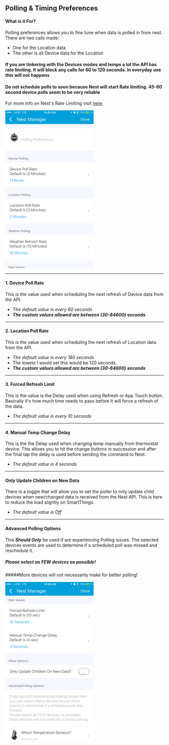 ## Polling & Timing Preferences

#### What is it For?
Polling preferences allows you to fine tune when data is polled in from nest.
There are two calls made: 

* One for the Location data
* The other is all Device data for the Location

#### If you are tinkering with the Devices modes and temps a lot the API has rate limiting.  It will block any calls for 60 to 120 seconds.  In everyday use this will not happens

#### Do not schedule polls to soon because Nest will start Rate limiting.  45-60 second device polls seem to be very reliable
For more info on Nest's Rate Limiting visit [here](https://developer.nest.com/documentation/cloud/data-rate-limits/)

<img src="https://raw.githubusercontent.com/tonesto7/nest-manager/master/Images/Screenshots/App/poll_prefs_page_1.png" width="281" height="500">

----------
#### 1. Device Poll Rate
This is the value used when scheduling the next refresh of Device data from the API.

* *The default value is every 60 seconds*
* ***The custom values allowed are between (30-84600) seconds***
 

----------

#### 2. Location Poll Rate
This is the value used when scheduling the next refresh of Location data from the API.

* *The default value is every 180 seconds*
* The lowest I would set this would be 120 seconds.  
* ***The custom values allowed are between (30-84600) seconds***
	
----------
	
#### 3. Forced Refresh Limit
This is the value is the Delay used when using Refresh or App Touch button. Basically it's how much time needs to pass before it will force a refresh of the data.

* *The default value is every 10 seconds*

----------

#### 4. Manual Temp Change Delay
This is the the Delay used when changing temp manually from thermostat device. This allows you to hit the change buttons in succession and after the final tap the delay is used before sending the command to Nest.

* *The default value is 4 seconds*

----------

#### Only Update Children on New Data
There is a toggle that will allow you to set the poller to only update child devices when new/changed data is received from the Nest API.  This is here to reduce the load slightly on SmartThings.

* *The default value is Off*

----------

#### Advanced Polling Options
This ***Should Only*** be used if are experiencing Polling issues.  The selected devices events are used to determine if a scheduled poll was missed and reschedule it.
##### Please select as FEW devices as possible! 
#####More devices will not necessarily make for better polling!

<img src="https://raw.githubusercontent.com/tonesto7/nest-manager/master/Images/Screenshots/App/poll_prefs_page_2.png" width="281" height="500">